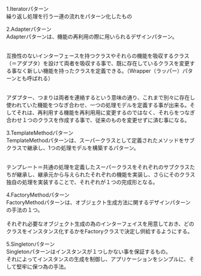 1.Iteratorパターン<br>
繰り返し処理を行う一連の流れをパターン化したもの

2.Adapterパターン<br>
Adapterパターンは、機能の再利用の際に用いられるデザインパターン。<br><br>

互換性のないインターフェースを持つクラスやそれらの機能を吸収するクラス（＝アダプタ）を設けて両者を吸収する事で、既に存在しているクラスを変更する事なく新しい機能を持ったクラスを定義できる。（Wrapper（ラッパー）パターンとも呼ばれる）<br><br>

アダプター、つまりは両者を連絡するという意味の通り、これまで別々に存在し使われていた機能をつなぎ合わせ、一つの処理モデルを定義する事が出来る。そしてそれは、再利用する機能を再利用用に変更するのではなく、それらをつなぎ合わせ１つのクラスを作成する事で、従来のものを変更せずに済む事になる。<br>

3.TemplateMethodパターン<br>
TemplateMethodパターンは、スーパークラスとして定義されたメソッドをサブクラスで継承し、1つの処理モデルを構築するパターン。<br><br>

テンプレート＝共通の処理を定義したスーパークラスをそれぞれのサブクラスたちが継承し、継承元から与えられたそれぞれの機能を実装し、さらにそのクラス独自の処理を実装することで、それぞれが１つの完成形となる。<br>

4.FactoryMethodパターン<br>
FactoryMethodパターンは、オブジェクト生成方法に関するデザインパターンの手法の１つ。<br>
<br>
それぞれ必要なオブジェクト生成の為のインターフェイスを用意しておき、どのクラスをインスタンス化するかをFactoryクラスで決定し供給するようにする。<br>

5.Singletonパターン<br>
Singletonパターンはインスタンスが１つしかない事を保証するもの。<br>
それによってインスタンスの生成を制御し、アプリケーションをシンプルに、そして堅牢に保つ為の手法。<br>